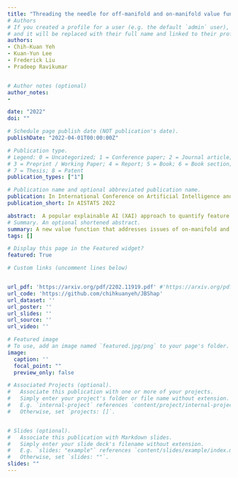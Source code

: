 ```yaml
---
title: "Threading the needle for off-manifold and on-manifold value functions for Shapley Value Explanations"
# Authors
# If you created a profile for a user (e.g. the default `admin` user), write the username (folder name) here 
# and it will be replaced with their full name and linked to their profile.
authors:
- Chih-Kuan Yeh
- Kuan-Yun Lee
- Frederick Liu
- Pradeep Ravikumar


# Author notes (optional)
author_notes:
- 

date: "2022"
doi: ""

# Schedule page publish date (NOT publication's date).
publishDate: "2022-04-01T00:00:00Z"

# Publication type.
# Legend: 0 = Uncategorized; 1 = Conference paper; 2 = Journal article;
# 3 = Preprint / Working Paper; 4 = Report; 5 = Book; 6 = Book section;
# 7 = Thesis; 8 = Patent
publication_types: ["1"]

# Publication name and optional abbreviated publication name.
publication: In International Conference on Artificial Intelligence and Statistics 2022
publication_short: In AISTATS 2022

abstract:  A popular explainable AI (XAI) approach to quantify feature importance of a given model is via Shapley values. These Shapley values arose in cooperative games, and hence a critical ingredient to compute these in an XAI context is a so-called value function, that computes the value of a subset of features, and which connects machine learning models to cooperative games.  There are many possible choices for such value functions, which broadly fall into two categories -- on-manifold and off-manifold value functions, which take an observational and an interventional viewpoint respectively. Both these classes however have their respective flaws, as shown in a line of recent work -- on-manifold value functions pay less heed to the model in deference to the underlying data distribution, violate key axiomatic properties, and are computationally expensive; while off-manifold value functions pays less heed to the data manifold, evaluate the model on regions for which it wasn't trained, and are susceptible to adversarial manipulations of the explanations. Thus there is no consensus on which class of value functions to use, and indeed some have argued to ``pick one's poison'' depending on the application at hand. In this paper, we show that in addition to these existing issues, both classes of value functions are prone to adversarial manipulations on low density regions. We formalize the desiderata of value functions that respect both the model as well as the data manifold in a set of axioms and be robust to perturbation on off-manifold regions, and show that there exists a unique value function that satisfies these axioms, which we term the Joint Baseline value function, and the resulting Shapley value the Joint Baseline Shapley (JBshap). We show moreover that JBshap is much more computationally efficient than on-manifold Shapley values, and can be scaled up to high dimensional data such as images.
# Summary. An optional shortened abstract.
summary: A new value function that addresses issues of on-manifold and off-manifold value functions to be used with Shapley value.
tags: []

# Display this page in the Featured widget?
featured: True

# Custom links (uncomment lines below)


url_pdf: 'https://arxiv.org/pdf/2202.11919.pdf' #'https://arxiv.org/pdf/2006.00442.pdf'
url_code: 'https://github.com/chihkuanyeh/JBShap'
url_dataset: ''
url_poster: ''
url_slides: ''
url_source: ''
url_video: ''

# Featured image
# To use, add an image named `featured.jpg/png` to your page's folder. 
image:
  caption: ''
  focal_point: ""
  preview_only: false

# Associated Projects (optional).
#   Associate this publication with one or more of your projects.
#   Simply enter your project's folder or file name without extension.
#   E.g. `internal-project` references `content/project/internal-project/index.md`.
#   Otherwise, set `projects: []`.


# Slides (optional).
#   Associate this publication with Markdown slides.
#   Simply enter your slide deck's filename without extension.
#   E.g. `slides: "example"` references `content/slides/example/index.md`.
#   Otherwise, set `slides: ""`.
slides: ""
---
```

